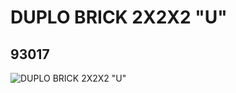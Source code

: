 # DUPLO BRICK 2X2X2 "U"
## 93017
![DUPLO BRICK 2X2X2 "U"](https://lc-www-live-s.legocdn.com/media/bricks/5/2/4599594.jpg)